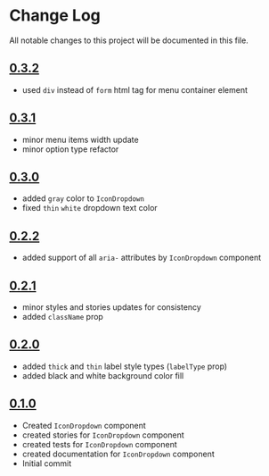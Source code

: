 # Change Log

All notable changes to this project will be documented in this file.

## [0.3.2]()

* used `div` instead of `form` html tag for menu container element

## [0.3.1](https://github.com/code-dot-org/code-dot-org/pull/60025)

* minor menu items width update
* minor option type refactor

## [0.3.0](https://github.com/code-dot-org/code-dot-org/pull/58637)

* added `gray` color to `IconDropdown`
* fixed `thin` `white` dropdown text color

## [0.2.2](https://github.com/code-dot-org/code-dot-org/pull/58469)

* added support of all `aria-` attributes by `IconDropdown` component

## [0.2.1](https://github.com/code-dot-org/code-dot-org/pull/58209)

* minor styles and stories updates for consistency
* added `className` prop

## [0.2.0](https://github.com/code-dot-org/code-dot-org/pull/57827)

* added `thick` and `thin` label style types (`labelType` prop)
* added black and white background color fill

## [0.1.0](https://github.com/code-dot-org/code-dot-org/pull/56683)

* Created `IconDropdown` component
* created stories for  `IconDropdown` component
* created tests for  `IconDropdown` component
* created documentation for  `IconDropdown` component
* Initial commit
